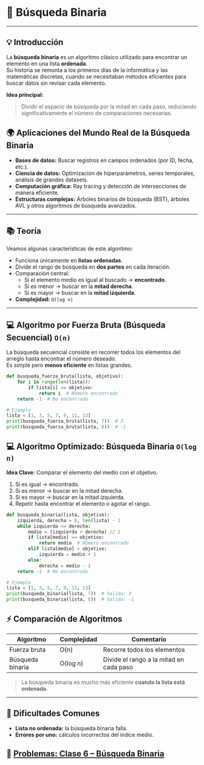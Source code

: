 # 🔢 Búsqueda Binaria

---

## 💡 Introducción

La **búsqueda binaria** es un algoritmo clásico utilizado para encontrar un elemento en una lista **ordenada**.  
Su historia se remonta a los primeros días de la informática y las matemáticas discretas, cuando se necesitaban métodos eficientes para buscar datos sin revisar cada elemento.  

**Idea principal:**  
> Dividir el espacio de búsqueda por la mitad en cada paso, reduciendo significativamente el número de comparaciones necesarias.

## 🌍 Aplicaciones del **Mundo Real de la Búsqueda Binaria**

- **Bases de datos:** Buscar registros en campos ordenados (por ID, fecha, etc.).  
- **Ciencia de datos:** Optimización de hiperparámetros, series temporales, análisis de grandes datasets.  
- **Computación gráfica:** Ray tracing y detección de intersecciones de manera eficiente.  
- **Estructuras complejas:** Árboles binarios de búsqueda (BST), árboles AVL y otros algoritmos de búsqueda avanzados.

---

## 📚 Teoría

Veamos algunas características de este algoritmo:  

- Funciona únicamente en **listas ordenadas**.
- Divide el rango de búsqueda en **dos partes** en cada iteración.
- Comparación central:  
  - Si el elemento medio es igual al buscado → **encontrado**.  
  - Si es menor → buscar en la **mitad derecha**.  
  - Si es mayor → buscar en la **mitad izquierda**.
- **Complejidad:** `O(log n)`

---

## 💻 Algoritmo por Fuerza Bruta (Búsqueda Secuencial) `O(n)`

La búsqueda secuencial consiste en recorrer todos los elementos del arreglo hasta encontrar el número deseado.  
Es simple pero **menos eficiente** en listas grandes.

```python
def busqueda_fuerza_bruta(lista, objetivo):
    for i in range(len(lista)):
        if lista[i] == objetivo:
            return i  # Número encontrado
    return -1  # No encontrado

# Ejemplo
lista = [1, 3, 5, 7, 9, 11, 13]
print(busqueda_fuerza_bruta(lista, 7))  # 3
print(busqueda_fuerza_bruta(lista, 8))  # -1
```

## 💻 Algoritmo Optimizado: Búsqueda Binaria `O(log n)`

**Idea Clave**: Comparar el elemento del medio con el objetivo.

1. Si es igual → encontrado.
2. Si es menor → buscar en la mitad derecha.
3. Si es mayor → buscar en la mitad izquierda.  
4. Repetir hasta encontrar el elemento o agotar el rango.

```python
def busqueda_binaria(lista, objetivo):
    izquierda, derecha = 0, len(lista) - 1
    while izquierda <= derecha:
        medio = (izquierda + derecha) // 2
        if lista[medio] == objetivo:
            return medio  # Número encontrado
        elif lista[medio] < objetivo:
            izquierda = medio + 1
        else:
            derecha = medio - 1
    return -1  # No encontrado

# Ejemplo
lista = [1, 3, 5, 7, 9, 11, 13]
print(busqueda_binaria(lista, 7))  # Salida: 3
print(busqueda_binaria(lista, 8))  # Salida: -1
```

## ⚡ Comparación de Algoritmos

| Algoritmo          | Complejidad | Comentario                             |
|-------------------|------------|-----------------------------------------|
| Fuerza bruta       | O(n)       | Recorre todos los elementos             |
| Búsqueda binaria   | O(log n)   | Divide el rango a la mitad en cada paso |

> La búsqueda binaria es mucho más eficiente **cuando la lista está ordenada**.

---

## 📝 Dificultades Comunes

- **Lista no ordenada:** la búsqueda binaria falla.  
- **Errores por uno:** cálculos incorrectos del índice medio.

## 📝 [Problemas: Clase 6 – Búsqueda Binaria](https://www.hackerrank.com/problemas-clase-6)

